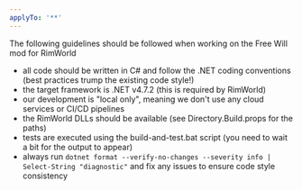 ```yaml
---
applyTo: '**'
---
```

The following guidelines should be followed when working on the Free Will mod for RimWorld
 - all code should be written in C# and follow the .NET coding conventions (best practices trump the existing code style!)
 - the target framework is .NET v4.7.2 (this is required by RimWorld)
 - our development is "local only", meaning we don't use any cloud services or CI/CD pipelines
 - the RimWorld DLLs should be available (see Directory.Build.props for the paths)
 - tests are executed using the build-and-test.bat script (you need to wait a bit for the output to appear)
 - always run `dotnet format --verify-no-changes --severity info | Select-String "diagnostic"` and fix any issues to ensure code style consistency